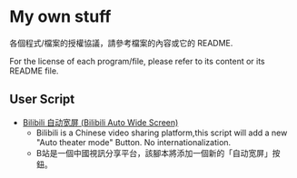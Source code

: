 # My own stuff

各個程式/檔案的授權協議，請參考檔案的內容或它的 README.

For the license of each program/file, please refer to its content or its README file.

## User Script

 - [Bilibili 自动宽屏 (Bilibili Auto Wide Screen)](user-script/bilibili-auto-wide-screen.user.js)
    - Bilibili is a Chinese video sharing platform,this script will add a new "Auto theater mode" Button. No internationalization.
    - B站是一個中國視訊分享平台，該腳本將添加一個新的「自动宽屏」按鈕。